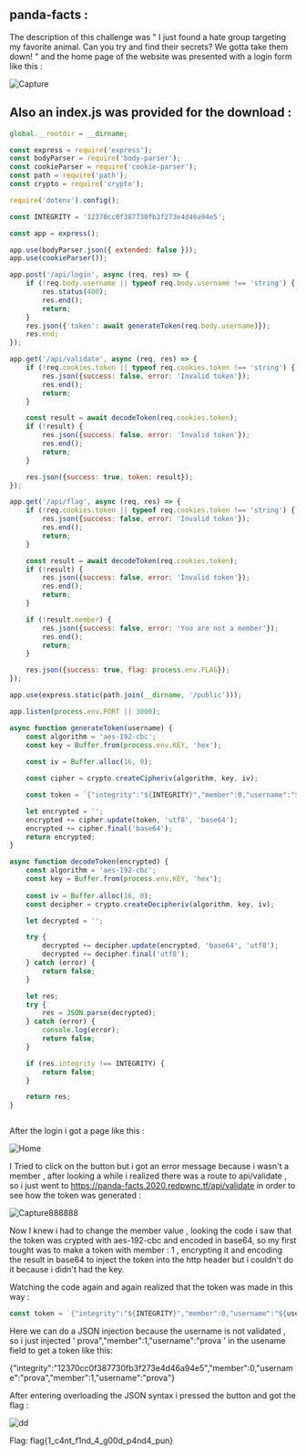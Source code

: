 ## panda-facts :

The description of this challenge was " I just found a hate group targeting my favorite animal. Can you try and find their secrets? We gotta take them down! " and the home page of the website was presented with a login form like this :

![Capture](https://user-images.githubusercontent.com/59454895/85876753-79a59300-b7d6-11ea-9bba-550b1ea16fd0.PNG)

## Also an index.js was provided for the download :

```javascript
global.__rootdir = __dirname;

const express = require('express');
const bodyParser = require('body-parser');
const cookieParser = require('cookie-parser');
const path = require('path');
const crypto = require('crypto');

require('dotenv').config();

const INTEGRITY = '12370cc0f387730fb3f273e4d46a94e5';

const app = express();

app.use(bodyParser.json({ extended: false }));
app.use(cookieParser());

app.post('/api/login', async (req, res) => {
    if (!req.body.username || typeof req.body.username !== 'string') {
        res.status(400);
        res.end();
        return;
    }
    res.json({'token': await generateToken(req.body.username)});
    res.end;
});

app.get('/api/validate', async (req, res) => {
    if (!req.cookies.token || typeof req.cookies.token !== 'string') {
        res.json({success: false, error: 'Invalid token'});
        res.end();
        return;
    }

    const result = await decodeToken(req.cookies.token);
    if (!result) {
        res.json({success: false, error: 'Invalid token'});
        res.end();
        return;
    }

    res.json({success: true, token: result});
});

app.get('/api/flag', async (req, res) => {
    if (!req.cookies.token || typeof req.cookies.token !== 'string') {
        res.json({success: false, error: 'Invalid token'});
        res.end();
        return;
    }

    const result = await decodeToken(req.cookies.token);
    if (!result) {
        res.json({success: false, error: 'Invalid token'});
        res.end();
        return;
    }

    if (!result.member) {
        res.json({success: false, error: 'You are not a member'});
        res.end();
        return;
    }

    res.json({success: true, flag: process.env.FLAG});
});

app.use(express.static(path.join(__dirname, '/public')));

app.listen(process.env.PORT || 3000);

async function generateToken(username) {
    const algorithm = 'aes-192-cbc'; 
    const key = Buffer.from(process.env.KEY, 'hex'); 
    
    const iv = Buffer.alloc(16, 0);

    const cipher = crypto.createCipheriv(algorithm, key, iv);

    const token = `{"integrity":"${INTEGRITY}","member":0,"username":"${username}"}`

    let encrypted = '';
    encrypted += cipher.update(token, 'utf8', 'base64');
    encrypted += cipher.final('base64');
    return encrypted;
}

async function decodeToken(encrypted) {
    const algorithm = 'aes-192-cbc'; 
    const key = Buffer.from(process.env.KEY, 'hex'); 
    
    const iv = Buffer.alloc(16, 0);
    const decipher = crypto.createDecipheriv(algorithm, key, iv);

    let decrypted = '';

    try {
        decrypted += decipher.update(encrypted, 'base64', 'utf8');
        decrypted += decipher.final('utf8');
    } catch (error) {
        return false;
    }

    let res;
    try {
        res = JSON.parse(decrypted);
    } catch (error) {
        console.log(error);
        return false;
    }

    if (res.integrity !== INTEGRITY) {
        return false;
    }

    return res;
}



```
After the login i got a page like this :

![Home](https://user-images.githubusercontent.com/59454895/85878713-72cc4f80-b7d9-11ea-9a45-15a1d9a41b40.PNG)

I Tried to click on the button but i got an error message because i wasn't a member , after looking a while i realized there was a route to api/validate , so i just went to https://panda-facts.2020.redpwnc.tf/api/validate in order to see how the token was generated :

![Capture888888](https://user-images.githubusercontent.com/59454895/85879097-0dc52980-b7da-11ea-8a84-f5bf5b54fbd5.PNG)


Now I knew i had to change the member value , looking the code i saw that the token was crypted with aes-192-cbc and encoded in base64, so my first tought was to make a token with member : 1 , encrypting it and  encoding the result in base64 to inject the token into the http header but  i couldn't do it because i didn't had the key.

Watching the code again and again  realized that the token was made in this way :
```javascript  
const token = `{"integrity":"${INTEGRITY}","member":0,"username":"${username}"}` 
```
Here we can do a JSON injection because the username is not validated , so i just injected ' prova","member":1,"username":"prova ' in the usename field to get a token like this:

{"integrity":"12370cc0f387730fb3f273e4d46a94e5","member":0,"username":"prova","member":1,"username":"prova"}

After entering overloading the JSON syntax i pressed the button and got the flag :

![dd](https://user-images.githubusercontent.com/59454895/85880771-e0c64600-b7dc-11ea-85be-31ed5ec0c1a9.PNG)

Flag: flag{1_c4nt_f1nd_4_g00d_p4nd4_pun}


